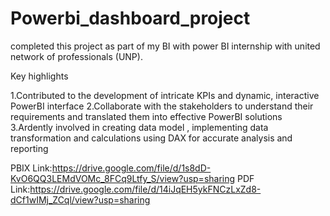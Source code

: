 # Powerbi_dashboard_project

completed this project as part of my BI with power BI internship with united network of professionals (UNP).

Key highlights

1.Contributed to the development of intricate KPIs and dynamic, interactive PowerBI interface
2.Collaborate with the stakeholders to understand their requirements and translated them into effective PowerBI solutions
3.Ardently involved in creating data model , implementing data transformation and calculations using DAX for accurate analysis and reporting

PBIX Link:https://drive.google.com/file/d/1s8dD-KvO6QQ3LEMdVOMc_8FCq9Ltfy_S/view?usp=sharing
PDF Link:https://drive.google.com/file/d/14iJqEH5ykFNCzLxZd8-dCf1wIMj_ZCql/view?usp=sharing
